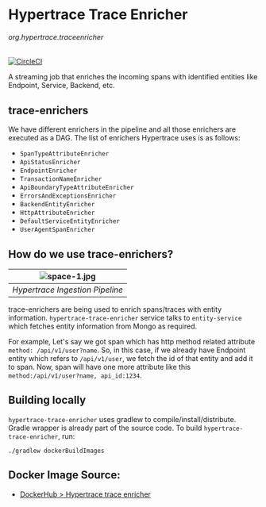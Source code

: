 # Hypertrace Trace Enricher
###### org.hypertrace.traceenricher

[![CircleCI](https://circleci.com/gh/hypertrace/hypertrace-trace-enricher.svg?style=svg)](https://circleci.com/gh/hypertrace/hypertrace-trace-enricher)

A streaming job that enriches the incoming spans with identified entities like Endpoint, Service, Backend, etc.

## trace-enrichers

We have different enrichers in the pipeline and all those enrichers are executed as a DAG. The list of enrichers Hypertrace uses is as follows:
- `SpanTypeAttributeEnricher`
- `ApiStatusEnricher`
- `EndpointEnricher`
- `TransactionNameEnricher`
- `ApiBoundaryTypeAttributeEnricher`
- `ErrorsAndExceptionsEnricher`
- `BackendEntityEnricher`
- `HttpAttributeEnricher`
- `DefaultServiceEntityEnricher` 
- `UserAgentSpanEnricher`

## How do we use trace-enrichers?

| ![space-1.jpg](https://hypertrace-docs.s3.amazonaws.com/ingestion-pipeline.png) | 
|:--:| 
| *Hypertrace Ingestion Pipeline* |

trace-enrichers are being used to enrich spans/traces with entity information. `hypertrace-trace-enricher` service talks to `entity-service` which fetches entity information from Mongo as required. 

For example, Let's say we got span which has http method related attribute `method: /api/v1/user?name`. So, in this case, if we already have Endpoint entity which refers to `/api/v1/user`, we fetch the id of that entity and add it to span. Now, span will have one more attribute like this `method:/api/v1/user?name, api_id:1234`.

## Building locally
`hypertrace-trace-enricher` uses gradlew to compile/install/distribute. Gradle wrapper is already part of the source code. To build `hypertrace-trace-enricher`, run:

```
./gradlew dockerBuildImages
```

## Docker Image Source:
- [DockerHub > Hypertrace trace enricher](https://hub.docker.com/r/hypertrace/hypertrace-trace-enricher)

